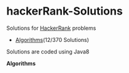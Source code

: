 # hackerRank-Solutions
Solutions for [HackerRank](https://www.hackerrank.com/) problems

- [Algorithms](https://github.com/5hiv4/hackerRank-Solutions/tree/master/Algorithms)(12/370 Solutions)

Solutions are coded using Java8

[ ](https://github.com/5hiv4/hackerRank-Solutions/tree/master/Algorithms) **Algorithms**



